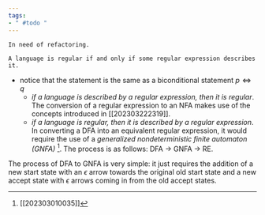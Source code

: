 ```yaml
---
tags:
- " #todo "
---
```


```ad-caution
In need of refactoring.
```

```ad-abstract
A language is regular if and only if some regular expression describes it.
```
- notice that the statement is the same as a biconditional statement $p \iff q$
	- *if a language is described by a regular expression, then it is regular*. The conversion of a regular expression to an NFA makes use of the concepts introduced in [[202303222319]].
	- *if a language is regular, then it is described by a regular expression*. In converting a DFA into an equivalent regular expression, it would require the use of a *generalized nondeterministic finite automaton (GNFA)* [^1]. The process is as follows: DFA -> GNFA -> RE.
 
The process of DFA to GNFA is very simple: it just requires the addition of a new start state with an $\epsilon$ arrow towards the original old start state and a new accept state with $\epsilon$ arrows coming in from the old accept states. <!--SR:!2023-05-20,38,270!2023-05-19,37,270-->

[^1]: [[202303010035]]